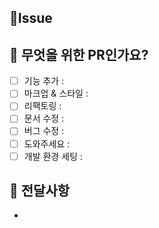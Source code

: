 ## 📃Issue

## 📑 무엇을 위한 PR인가요?

- [ ] 기능 추가 :
- [ ] 마크업 & 스타일 :
- [ ] 리팩토링 :
- [ ] 문서 수정 :
- [ ] 버그 수정 :
- [ ] 도와주세요 :
- [ ] 개발 환경 세팅 :

## 💬 전달사항

-
